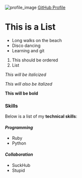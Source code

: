 ![profile_image](https://avatars.githubusercontent.com/u/98490993?s=400&u=6faf1490babe030814f6977437654e038fab3cdc&v=4)
[GitHub Profile](https://github.com/JACedwards)
# This is a List
- Long walks on the beach
- Disco dancing
- Learning and git
1. This should be ordered
2. List
  
*This will be italicized*

_This will also be italized_

**This will be bold**

### Skills

Below is a list of my **technical skills**:

#### _Programming_
- Ruby
- Python

#### _Collaboration_
- SuckHub
- Stupid
